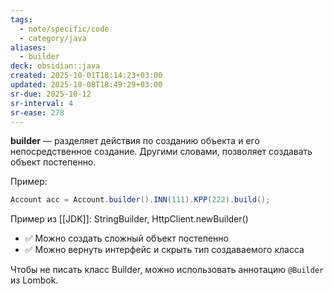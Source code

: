 ```yaml
---
tags:
  - note/specific/code
  - category/java
aliases:
  - builder
deck: obsidian::java
created: 2025-10-01T18:14:23+03:00
updated: 2025-10-08T18:49:29+03:00
sr-due: 2025-10-12
sr-interval: 4
sr-ease: 278
---
```


**builder**
—
разделяет действия по созданию объекта и его непосредственное создание. Другими словами, позволяет создавать объект постепенно.

Пример:
```java
Account acc = Account.builder().INN(111).KPP(222).build();
```

Пример из [[JDK]]: StringBuilder, HttpClient.newBuilder()

- ✅ Можно создать сложный объект постепенно
- ✅ Можно вернуть интерфейс и скрыть тип создаваемого класса

Чтобы не писать класс Builder, можно использовать аннотацию `@Builder` из Lombok.
